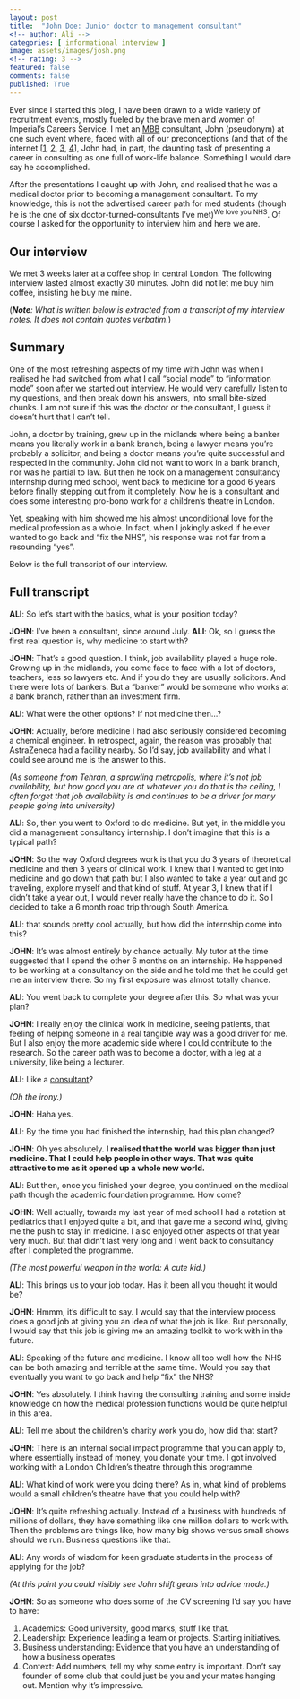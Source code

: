 ```yaml
---
layout: post
title:  "John Doe: Junior doctor to management consultant"
<!-- author: Ali -->
categories: [ informational interview ]
image: assets/images/josh.png
<!-- rating: 3 -->
featured: false
comments: false
published: True
---
```



Ever since I started this blog, I have been drawn to a wide variety of recruitment events, mostly fueled by the brave men and women of Imperial’s Careers Service. I met an [MBB](https://en.wikipedia.org/wiki/Big_Three_(management_consultancies)) consultant, John (pseudonym) at one such event where, faced with all of our preconceptions (and that of the internet [[1](https://hbr.org/2019/05/the-stigma-that-keeps-consultants-from-using-flex-time), [2](https://www.quora.com/How-do-MBB-consultants-manage-their-work-life-balance), [3](https://managementconsulted.com/consulting-life/work-life-balance-does-it-exist-in-consulting/), [4](https://www.consultancy.uk/career/work-life-balance)], John had, in part, the daunting task of presenting a career in consulting as one full of work-life balance. Something I would dare say he accomplished. 

After the presentations I caught up with John, and realised that he was a medical doctor prior to becoming a management consultant. To my knowledge, this is not the advertised career path for med students (though he is the one of six doctor-turned-consultants I’ve met)<sup>We love you NHS</sup>. Of course I asked for the opportunity to interview him and here we are. 

## Our interview

We met 3 weeks later at a coffee shop in central London. The following interview lasted almost exactly 30 minutes. John did not let me buy him coffee, insisting he buy me mine. 

(***Note**: What is written below is extracted from a transcript of my interview notes. It does not contain quotes verbatim.*)

## Summary

One of the most refreshing aspects of my time with John was when I realised he had switched from what I call “social mode” to “information mode” soon after we started out interview. He would very carefully listen to my questions, and then break down his answers, into small bite-sized chunks. I am not sure if this was the doctor or the consultant, I guess it doesn’t hurt that I can’t tell. 

John, a doctor by training, grew up in the midlands where being a banker means you literally work in a bank branch, being a lawyer means you’re probably a solicitor, and being a doctor means you’re quite successful and respected in the community. John did not want to work in a bank branch, nor was he partial to law. But then he took on a management consultancy internship during med school, went back to medicine for a good 6 years before finally stepping out from it completely. Now he is a consultant and does some interesting pro-bono work for a children’s theatre in London. 

Yet, speaking with him showed me his almost unconditional love for the medical profession as a whole. In fact, when I jokingly asked if he ever wanted to go back and “fix the NHS”, his response was not far from a resounding “yes”. 

Below is the full transcript of our interview.

## Full transcript

**ALI**: So let’s start with the basics, what is your position today?

**JOHN**: I’ve been a consultant, since around July. 
**ALI**: Ok, so I guess the first real question is, why medicine to start with?

**JOHN**: That’s a good question. I think, job availability played a huge role. Growing up in the midlands, you come face to face with a lot of doctors, teachers, less so lawyers etc. And if you do they are usually solicitors. And there were lots of bankers. But a “banker” would be someone who works at a bank branch, rather than an investment firm. 

**ALI**: What were the other options? If not medicine then...?

**JOHN**: Actually, before medicine I had also seriously considered becoming a chemical engineer. In retrospect, again, the reason was probably that AstraZeneca had a facility nearby. So I’d say, job availability and what I could see around me is the answer to this. 

*(As someone from Tehran, a sprawling metropolis, where it’s not job availability, but how good you are at whatever you do that is the ceiling, I often forget that job availability is and continues to be a driver for many people going into university)*

**ALI**: So, then you went to Oxford to do medicine. But yet, in the middle you did a management consultancy internship. I don’t imagine that this is a typical path?

**JOHN**: So the way Oxford degrees work is that you do 3 years of theoretical medicine and then 3 years of clinical work. I knew that I wanted to get into medicine and go down that path but I also wanted to take a year out and go traveling, explore myself and that kind of stuff. At year 3, I knew that if I didn’t take a year out, I would never really have the chance to do it. So I decided to take a 6 month road trip through South America. 

**ALI**: that sounds pretty cool actually, but how did the internship come into this?

**JOHN**: It’s was almost entirely by chance actually. My tutor at the time suggested that I spend the other 6 months on an internship. He happened to be working at a consultancy on the side and he told me that he could get me an interview there. So my first exposure was almost totally chance. 

**ALI**: You went back to complete your degree after this. So what was your plan?

**JOHN**: I really enjoy the clinical work in medicine, seeing patients, that feeling of helping someone in a real tangible way was a good driver for me. But I also enjoy the more academic side where I could contribute to the research. So the career path was to become a doctor, with a leg at a university, like being a lecturer. 

**ALI**: Like a [consultant](https://www.rcplondon.ac.uk/education-practice/advice/consultant-physicians)?

*(Oh the irony.)*

**JOHN**: Haha yes. 

**ALI**: By the time you had finished the internship, had this plan changed?

**JOHN**: Oh yes absolutely. **I realised that the world was bigger than just medicine. That I could help people in other ways. That was quite attractive to me as it opened up a whole new world.**

**ALI**: But then, once you finished your degree, you continued on the medical path though the academic foundation programme. How come?

**JOHN**: Well actually, towards my last year of med school I had a rotation at pediatrics that I enjoyed quite a bit, and that gave me a second wind, giving me the push to stay in medicine. I also enjoyed other aspects of that year very much. But that didn’t last very long and I went back to consultancy after I completed the programme. 

*(The most powerful weapon in the world: A cute kid.)*

**ALI**: This brings us to your job today. Has it been all you thought it would be?

**JOHN**: Hmmm, it’s difficult to say. I would say that the interview process does a good job at giving you an idea of what the job is like. But personally, I would say that this job is giving me an amazing toolkit to work with in the future. 

**ALI**: Speaking of the future and medicine. I know all too well how the NHS can be both amazing and terrible at the same time. Would you say that eventually you want to go back and help “fix” the NHS?

**JOHN**: Yes absolutely. I think having the consulting training and some inside knowledge on how the medical profession functions would be quite helpful in this area. 

**ALI**: Tell me about the children's charity work you do, how did that start?

**JOHN**: There is an internal social impact programme that you can apply to, where essentially instead of money, you donate your time. I got involved working with a London Children’s theatre through this programme. 

**ALI**: What kind of work were you doing there? As in, what kind of problems would a small children’s theatre have that you could help with? 

**JOHN**: It’s quite refreshing actually. Instead of a business with hundreds of millions of dollars, they have something like one million dollars to work with. Then the problems are things like, how many big shows versus small shows should we run. Business questions like that. 

**ALI**: Any words of wisdom for keen graduate students in the process of applying for the job?

*(At this point you could visibly see John shift gears into advice mode.)*

**JOHN**: So as someone who does some of the CV screening I’d say you have to have:
1. Academics: Good university, good marks, stuff like that. 
2. Leadership: Experience leading a team or projects. Starting initiatives. 
3. Business understanding: Evidence that you have an understanding of how a business operates
4. Context: Add numbers, tell my why some entry is important. Don’t say founder of some club that could just be you and your mates hanging out. Mention why it’s impressive.








